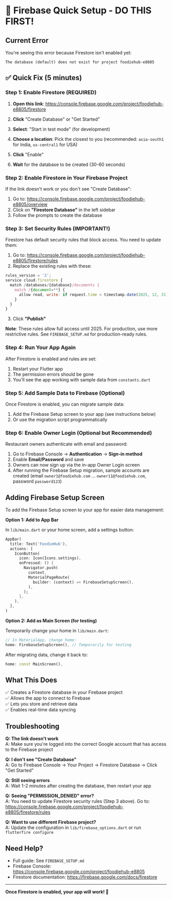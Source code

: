 # 🚀 Firebase Quick Setup - DO THIS FIRST!

## Current Error

You're seeing this error because Firestore isn't enabled yet:

```
The database (default) does not exist for project foodiehub-e8805
```

## ✅ Quick Fix (5 minutes)

### Step 1: Enable Firestore (REQUIRED)

1. **Open this link**: https://console.firebase.google.com/project/foodiehub-e8805/firestore

2. **Click** "Create Database" or "Get Started"

3. **Select**: "Start in test mode" (for development)

4. **Choose a location**: Pick the closest to you (recommended: `asia-south1` for India, `us-central1` for USA)

5. **Click** "Enable"

6. **Wait** for the database to be created (30-60 seconds)

### Step 2: Enable Firestore in Your Firebase Project

If the link doesn't work or you don't see "Create Database":

1. Go to: https://console.firebase.google.com/project/foodiehub-e8805/overview
2. Click on **"Firestore Database"** in the left sidebar
3. Follow the prompts to create the database

### Step 3: Set Security Rules (IMPORTANT!)

Firestore has default security rules that block access. You need to update them:

1. Go to: https://console.firebase.google.com/project/foodiehub-e8805/firestore/rules
2. Replace the existing rules with these:

```javascript
rules_version = '2';
service cloud.firestore {
  match /databases/{database}/documents {
    match /{document=**} {
      allow read, write: if request.time < timestamp.date(2025, 12, 31);
    }
  }
}
```

3. Click **"Publish"**

**Note**: These rules allow full access until 2025. For production, use more restrictive rules. See `FIREBASE_SETUP.md` for production-ready rules.

### Step 4: Run Your App Again

After Firestore is enabled and rules are set:

1. Restart your Flutter app
2. The permission errors should be gone
3. You'll see the app working with sample data from `constants.dart`

### Step 5: Add Sample Data to Firebase (Optional)

Once Firestore is enabled, you can migrate sample data:

1. Add the Firebase Setup screen to your app (see instructions below)
2. Or use the migration script programmatically

### Step 6: Enable Owner Login (Optional but Recommended)

Restaurant owners authenticate with email and password:

1. Go to Firebase Console → **Authentication** → **Sign-in method**
2. Enable **Email/Password** and save
3. Owners can now sign up via the in-app Owner Login screen
4. After running the Firebase Setup migration, sample accounts are created (email `owner1@foodiehub.com` … `owner11@foodiehub.com`, password `password123`)

## Adding Firebase Setup Screen

To add the Firebase Setup screen to your app for easier data management:

**Option 1: Add to App Bar**

In `lib/main.dart` or your home screen, add a settings button:

```dart
AppBar(
  title: Text('FoodieHub'),
  actions: [
    IconButton(
      icon: Icon(Icons.settings),
      onPressed: () {
        Navigator.push(
          context,
          MaterialPageRoute(
            builder: (context) => FirebaseSetupScreen(),
          ),
        );
      },
    ),
  ],
)
```

**Option 2: Add as Main Screen (for testing)**

Temporarily change your home in `lib/main.dart`:

```dart
// In MaterialApp, change home:
home: FirebaseSetupScreen(), // Temporarily for testing
```

After migrating data, change it back to:

```dart
home: const MainScreen(),
```

## What This Does

✅ Creates a Firestore database in your Firebase project  
✅ Allows the app to connect to Firebase  
✅ Lets you store and retrieve data  
✅ Enables real-time data syncing  

## Troubleshooting

**Q: The link doesn't work**  
A: Make sure you're logged into the correct Google account that has access to the Firebase project

**Q: I don't see "Create Database"**  
A: Go to Firebase Console → Your Project → Firestore Database → Click "Get Started"

**Q: Still seeing errors**  
A: Wait 1-2 minutes after creating the database, then restart your app

**Q: Seeing "PERMISSION_DENIED" error?**  
A: You need to update Firestore security rules (Step 3 above). Go to: https://console.firebase.google.com/project/foodiehub-e8805/firestore/rules

**Q: Want to use different Firebase project?**  
A: Update the configuration in `lib/firebase_options.dart` or run `flutterfire configure`

## Need Help?

- Full guide: See `FIREBASE_SETUP.md`
- Firebase Console: https://console.firebase.google.com/project/foodiehub-e8805
- Firestore documentation: https://firebase.google.com/docs/firestore

---

**Once Firestore is enabled, your app will work! 🎉**

